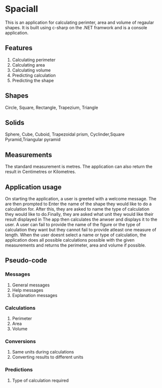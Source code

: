 # Spaciall
This is an application for calculating perimter, area and volume of regaular shapes.
It is built using c-sharp on the .NET framwork and is  a console application.

## Features
1. Calculating perimeter 
2. Calculating area
3. Calculating volume
4. Predicting calculation
5. Predicting the shape

## Shapes
Circle, Square, Rectangle, Trapezium, Triangle

## Solids
Sphere, Cube, Cuboid, Trapezoidal prism, Cyclinder,Square Pyramid,Triangular pyramid

## Measurements
The standard measurement is metres. The application can also return the result in Centimetres or Kilometres.

## Application usage
On starting the application, a user is greeted with a welcome message.
The are then prompted to Enter the name of the shape they would like to do a calculation for. After this, they are asked to name the type of calculation they would like to do.Finally, they are asked what unit they would like their result displayed in The app then calculates the anwser and displays it to the user.
A user can fail to provide the name of the figure or the type of calculation they want but they cannot fail to provide atleast one measure of length. When the user doesnt select a name or type of calculation, the application does all possible calculations possible with the given measurements and returns the perimeter, area and volume if possible.

## Pseudo-code 

### Messages
1. General messages
2. Help messages
3. Explanation messages



### Calculations
1. Perimeter
2. Area
3. Volume

### Conversions

1. Same units during calculations
2. Converting results to different units



### Predictions
1. Type of calculation required